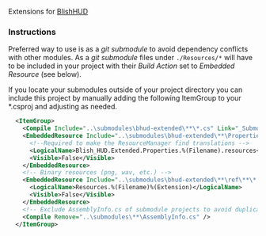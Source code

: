 Extensions for [BlishHUD](https://github.com/blish-hud/Blish-HUD)

### Instructions

Preferred way to use is as a *git submodule* to avoid dependency conflicts with other modules.
As a *git submodule* files under ``./Resources/*`` will have to be 
included in your project with their *Build Action* set to *Embedded Resource* (see below).

If you locate your submodules outside of your project directory you can include this project
by manually adding the following ItemGroup to your \*.csproj and adjusting as needed.

```xml
  <ItemGroup>
    <Compile Include="..\submodules\bhud-extended\**\*.cs" Link="_Submodules\%(RecursiveDir)%(Filename)%(Extension)" />
    <EmbeddedResource Include="..\submodules\bhud-extended\**\Properties\*.resx" Link="_Submodules\%(RecursiveDir)%(Filename)%(Extension)">
      <!--Required to make the ResourceManager find translations -->
      <LogicalName>Blish_HUD.Extended.Properties.%(Filename).resources</LogicalName>
      <Visible>False</Visible>
    </EmbeddedResource>
    <!-- Binary resources (png, wav, etc.) -->
    <EmbeddedResource Include="..\submodules\bhud-extended\**\ref\**\*.png;..\submodules\bhud-extended\**\ref\**\*.wav" Link="_Submodules\%(RecursiveDir)%(Filename)%(Extension)">
      <LogicalName>Resources.%(Filename)%(Extension)</LogicalName>
      <Visible>False</Visible>
    </EmbeddedResource>
    <!-- Exclude AssemblyInfo.cs of submodule projects to avoid duplication error (Compile Error CS0579) -->
    <Compile Remove="..\submodules\**\AssemblyInfo.cs" />
  </ItemGroup>
```
